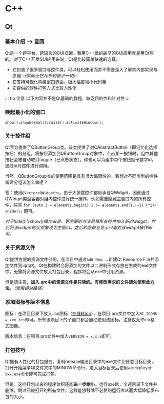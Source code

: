 # C++
## Qt

### 基本介绍 --> [官网](https://www.qt.io/)
Qt是一个跨平台，跨语言的GUI框架。我用C++做的最早的GUI应用就是用Qt写的。对于C++开发GUI应用来说，Qt是比较简单快速的选择。

* 它封装了很多窗口与控件类，可以轻松使用而并不需要深入了解其内部实现与原理 *~~（实际上它几乎封装了一切）~~*
* 它支持可视化构建窗口界面，极大幅度减小代码量
* 它提供的软件打包方式比较人性化

::: tip 注意
以下内容并不是Qt基础的教程，缺乏目的性和针对性
:::
### 唤起最小化的窗口
```
show();showNormal();raise();activateWindow();
```
### 关于控件组
Qt官方提供了QButtonGroup类。该类提供了对QAbstractButton（即记忆化选择按钮）的分组。将按钮添加到QButtonGroup对象中，点击某一按钮时，组中其他按钮会被自动取消toggle（已点击状态）。你也可以为组中每个按钮赋予数字id，通过id对控件进行调用。

当然，QButtonGroup类的使用范围是具有很大局限性的。若想对不同类型的控件新建分组该怎么做呢？

答：使用`QVector<QWidget*>`。由于大多数控件都继承自QWidget，因此通过QWidget类型容器对组内控件进行统一操作，例如需要隐藏主窗口内的所有控件，只需
`
for (auto i = elements.begin();i != elements.end();++i) (*i)->hide();
`
即可。

*对于hide()与show()操作来说，更简便的方法是将所有控件加入新的widget，然后将该widget的父对象设为主窗口。之后的隐藏与显示只需对该widget操作即可。*
### 关于资源文件
Qt提供方便的资源文件引用。在项目中通过`Add New...`新建Qt Resource File并添加文件到.qrc内。Qt在构建时会将添加的文件以二进制形式存放在生成的exe文件中。无需将资源文件放入打包目录，程序将会从exe中引用资源。

但是请注意，**加入.qrc中的资源文件是只读的。有修改需求的文件请勿使用此方法。***（使用相对路径）*

### 添加图标与版本信息

图标：在项目目录下放入.ico图标（[在线转ico](https://www.aconvert.com/cn/icon/)），在项目.pro文件中加入`RC_ICONS = xxx.ico`即可。所有该项目下的子窗口都会自动使用该图标。注意仅允许ico格式图像。

版本信息：在项目.pro文件中加入`VERSION = x.x.x`即可。

### 打包技巧

Qt拥有人性化的打包服务。复制release输出目录中的exe文件到任意目标目录，打开开始菜单Qt文件夹中的MINGW命令行，进入目标目录后使用`windeployqt xxx.exe`命令即可完成打包。

但是，这样打包出来的程序体积还能**进一步缩小**。运行exe后，全选目录下文件并删除，跳过已被打开的所有文件。这样能够移除不必要的运行库从而大幅降低发布包的大小。